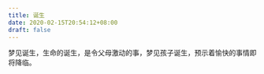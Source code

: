```yaml
---
title: 诞生
date: 2020-02-15T20:54:12+08:00
draft: false
---
```


梦见诞生，生命的诞生，是令父母激动的事，梦见孩子诞生，预示着愉快的事情即将降临。
